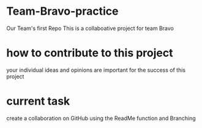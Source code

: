 # Team-Bravo-practice
Our Team's first Repo
This is a collaboative project for team Bravo
# how to contribute to this project
your individual ideas and opinions are important for the success of this project
# current task
create a collaboration on GitHub using the ReadMe function and Branching
